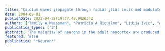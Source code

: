 ```yaml
---
title: "Calcium waves propagate through radial glial cells and modulate proliferation in the developing neocortex"
date: 2004-09-01
publishDate: 2023-04-26T19:37:48.002634Z
authors: ["Tamily A Weissman", "Patricio A Riquelme", "Lidija Ivic", "Alexander C Flint", "Arnold R Kriegstein"]
publication_types: ["2"]
abstract: "The majority of neurons in the adult neocortex are produced embryonically during a brief but intense period of neuronal proliferation. The radial glial cell, a transient embryonic cell type known for its crucial role in neuronal migration, has recently been shown to function as a neuronal progenitor cell and appears to produce most cortical pyramidal neurons. Radial glial cell modulation could thus affect neuron production, neuronal migration, and overall cortical architecture; however, signaling mechanisms among radial glia have not been studied directly. We demonstrate here that calcium waves propagate through radial glial cells in the proliferative cortical ventricular zone (VZ). Radial glial calcium waves occur spontaneously and require connexin hemichannels, P2Y1 ATP receptors, and intracellular IP3-mediated calcium release. Furthermore, we show that wave disruption decreases VZ proliferation during the peak of embryonic neurogenesis. Taken together, these results demonstrate a radial glial signaling mechanism that may regulate cortical neuronal production."
featured: false
publication: "*Neuron*"
---
```


